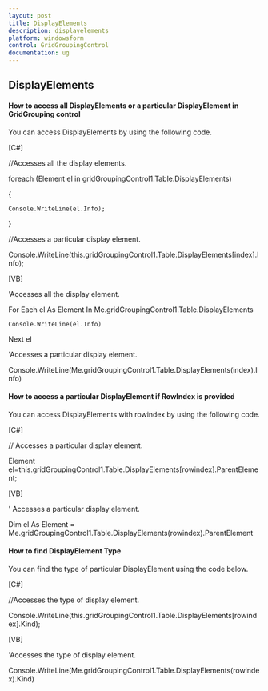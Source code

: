 ```yaml
---
layout: post
title: DisplayElements
description: displayelements
platform: windowsform
control: GridGroupingControl
documentation: ug
---
```


## DisplayElements

#### How to access all DisplayElements or a particular DisplayElement in GridGrouping control

You can access DisplayElements by using the following code.

[C#]



//Accesses all the display elements.

foreach (Element el in gridGroupingControl1.Table.DisplayElements)

{

    Console.WriteLine(el.Info);

}



//Accesses a particular display element.

Console.WriteLine(this.gridGroupingControl1.Table.DisplayElements[index].Info);



[VB]



'Accesses all the display element.

 For Each el As Element In Me.gridGroupingControl1.Table.DisplayElements

    Console.WriteLine(el.Info)

 Next el



'Accesses a particular display element.

Console.WriteLine(Me.gridGroupingControl1.Table.DisplayElements(index).Info)

#### How to access a particular DisplayElement if RowIndex is provided

You can access DisplayElements with rowindex by using the following code.

[C#]



// Accesses a particular display element.

Element el=this.gridGroupingControl1.Table.DisplayElements[rowindex].ParentElement;



[VB]



' Accesses a particular display element.

Dim el As Element = Me.gridGroupingControl1.Table.DisplayElements(rowindex).ParentElement

#### How to find DisplayElement Type

You can find the type of particular DisplayElement using the code below.

[C#]



//Accesses the type of display element.

Console.WriteLine(this.gridGroupingControl1.Table.DisplayElements[rowindex].Kind);



[VB]



'Accesses the type of display element.

Console.WriteLine(Me.gridGroupingControl1.Table.DisplayElements(rowindex).Kind)



